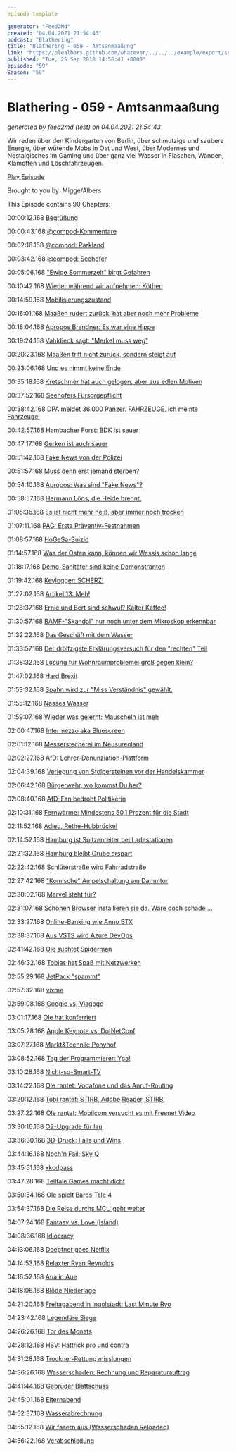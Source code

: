 ```yaml
---
episode template

generator: "Feed2Md"
created: "04.04.2021 21:54:43"
podcast: "Blathering"
title: "Blathering - 059 - Amtsanmaaßung"
link: "https://olealbers.github.com/whatever/../../../example/export/seasons/3/2018/9/Blathering - 059 - Amtsanmaaßung.md"
published: "Tue, 25 Sep 2018 14:56:41 +0000"
episode: "59"
Season: "59"
---
```


# Blathering - 059 - Amtsanmaaßung
_generated by feed2md (test) on 04.04.2021 21:54:43_

Wir reden über den Kindergarten von Berlin, über schmutzige und saubere Energie, über wütende Mobs in Ost und West, über Modernes und Nostalgisches im Gaming und über ganz viel Wasser in Flaschen, Wänden, Klamotten und Löschfahrzeugen.

[Play Episode](https://www.blathering.de/podlove/file/561/s/feed/c/mp3/blathering_059.mp3)

Brought to you by: Migge/Albers

This Episode contains 90 Chapters:


00:00:12.168 [Begrüßung]()

00:00:43.168 [@compod-Kommentare](https://twitter.com/compod)

00:02:16.168 [@compod: Parkland](https://de.wikipedia.org/wiki/Schulmassaker_von_Parkland)

00:03:42.168 [@compod: Seehofer](http://www.faz.net/aktuell/politik/inland/gericht-untersagt-seehofer-vorverurteilung-ehemaliger-bamf-chefin-15781349.html)

00:05:06.168 ["Ewige Sommerzeit" birgt Gefahren](http://www.fr.de/panorama/zeitumstellung-forscher-warnen-vor-ewiger-sommerzeit-a-1580929)

00:10:42.168 [Wieder während wir aufnehmen: Köthen](https://www.zeit.de/gesellschaft/zeitgeschehen/2018-09/ermittlungen-koethen-toter-todesursache)

00:14:59.168 [Mobilisierungszustand](http://www.spiegel.de/politik/deutschland/koethen-warum-sich-die-rechte-szene-so-schnell-mobilisiert-a-1227429.html)

00:16:01.168 [Maaßen rudert zurück, hat aber noch mehr Probleme](https://www.tagesspiegel.de/politik/debatte-um-hans-georg-maassen-verfassungsschutz-soll-brisante-informationen-an-afd-weitergegeben-haben/23015622.html)

00:18:04.168 [Apropos Brandner: Es war eine Hippe](https://de.wikipedia.org/wiki/Hippe_(Werkzeug))

00:19:24.168 [Vahldieck sagt: "Merkel muss weg"](https://www.youtube.com/watch?v=fF-MhUJtcqE)

00:20:23.168 [Maaßen tritt nicht zurück, sondern steigt auf](https://www.haufe.de/immobilien/wirtschaft-politik/maassen-personalie-zieht-kreise-staatssekretaer-adler-soll-weichen_84342_471588.html)

00:23:06.168 [Und es nimmt keine Ende](https://www.tagesschau.de/inland/groko-maassen-105.html)

00:35:18.168 [Kretschmer hat auch gelogen, aber aus edlen Motiven](https://www.sz-online.de/sachsen/den-schnappen-wir-uns-4010482.html)

00:37:52.168 [Seehofers Fürsorgepflicht](https://www.welt.de/politik/deutschland/article181629810/Horst-Seehofer-Innenminister-will-Maassen-nicht-entlassen.html)

00:38:42.168 [DPA meldet 36.000 Panzer. FAHRZEUGE, ich meinte Fahrzeuge!](https://bildblog.de/101837/dpa-und-deutsche-redaktionen-schicken-tausende-russische-panzer/)

00:42:57.168 [Hambacher Forst: BDK ist sauer](https://www.bdk.de/lv/nordrhein-westfalen/startseite/raeumung-im-hambacher-forst)

00:47:17.168 [Gerken ist auch sauer](https://www.nrz.de/region/niederrhein/arbeitsbuehnen-verleiher-zieht-geraete-aus-hambacher-forst-ab-id215371737.html)

00:51:42.168 [Fake News von der Polizei](https://bildblog.de/102062/vermeintliche-falle-im-hambacher-forst-twittern-julian-reichelt-style/)

00:51:57.168 [Muss denn erst jemand sterben?](https://www1.wdr.de/nachrichten/rheinland/unfall-hambacher-forst-100.html)

00:54:10.168 [Apropos: Was sind "Fake News"?](https://twitter.com/schmarsten/status/1043486338685784066)

00:58:57.168 [Hermann Löns, die Heide brennt.](https://www.presseportal.de/blaulicht/pm/82522/4059068)

01:05:36.168 [Es ist nicht mehr heiß, aber immer noch trocken](https://www.t-online.de/nachrichten/panorama/id_84493792/der-sommer-ist-weg-die-duerre-hat-sich-noch-verschaerft.html)

01:07:11.168 [PAG: Erste Präventiv-Festnahmen](https://www.ulla-jelpke.de/2018/09/praeventive-festnahmen-bayerische-polizei-attackiert-meinungsfreiheit/)

01:08:57.168 [HoGeSa-Suizid](https://twitter.com/marcusengert/status/1042825442074480645)

01:14:57.168 [Was der Osten kann, können wir Wessis schon lange](https://www.nw.de/nachrichten/thema/22250704_Kritik-an-Polizei-Nazis-marschieren-ungestoert-durch-Dortmund.html)

01:18:17.168 [Demo-Sanitäter sind keine Demonstranten]()

01:19:42.168 [Keylogger: SCHERZ!](https://www.berlin.de/polizei/polizeimeldungen/fakten-hintergruende/artikel.742320.php)

01:22:02.168 [Artikel 13: Meh!](https://www.viennawriter.net/podcast/vwp040-vortrag-von-julia-reda-zur-urheberrechtsreform-bei-der-das-ist-netzpolitik-konferenz/)

01:28:37.168 [Ernie und Bert sind schwul? Kalter Kaffee!](https://twitter.com/niggi/status/1042084218044641280)

01:30:57.168 [BAMF-"Skandal" nur noch unter dem Mikroskop erkennbar](https://www.tagesschau.de/inland/bamf-bremen-113.html)

01:32:22.168 [Das Geschäft mit dem Wasser](https://plus.google.com/u/0/+OleAlbers/posts/5BJcAbcot5t)

01:33:57.168 [Der drölfzigste Erklärungsversuch für den "rechten" Teil](https://www.freitag.de/autoren/elsa-koester/hase-du-bleibst-hier)

01:38:32.168 [Lösung für Wohnraumprobleme: groß gegen klein?](https://www.vermieter-ratgeber.de/biete-gross-suche-klein)

01:47:02.168 [Hard Brexit](https://klabautercast.de/folge-157-hard-brexit/)

01:53:32.168 [Spahn wird zur "Miss Verständnis" gewählt.](https://twitter.com/RedEagleRescue/status/1042750776383348736)

01:55:12.168 [Nasses Wasser](https://www.huffingtonpost.com/entry/donald-trump-wettest-water-hurricane_us_5ba1a88de4b046313fc056c1)

01:59:07.168 [Wieder was gelernt: Mauscheln ist meh](https://twitter.com/fatmike182/status/1042727815400091648)

02:00:47.168 [Intermezzo aka Bluescreen]()

02:01:12.168 [Messerstecherei im Neusurenland](https://www.hamburg1.de/nachrichten/37392/Messerstecherei_in_Farmsen.html)

02:02:27.168 [AfD: Lehrer-Denunziation-Plattform](http://www.spiegel.de/lebenundlernen/schule/afd-aufruf-fuer-schueler-in-hamburg-ueberfluessige-provokation-a-1229435.html)

02:04:39.168 [Verlegung von Stolpersteinen vor der Handelskammer](https://www.welt.de/regionales/hamburg/article181556604/Nationalsozialismus-Handelskammer-Hamburg-arbeitet-ein-Tabu-auf-und-laedt-die-AfD-aus.html)

02:06:42.168 [Bürgerwehr, wo kommst Du her?](https://www.mopo.de/hamburg/buergerwehr-im-schanzenpark--justizsenator-haelt-nichts-von-dieser--schwachsinnsidee--31327992)

02:08:40.168 [AfD-Fan bedroht Politikerin](https://www.shz.de/regionales/hamburg/bedroht-und-beleidigt-rechte-hass-mails-an-die-buergerschaftspraesidentin-id21035147.html)

02:10:31.168 [Fernwärme: Mindestens 50,1 Prozent für die Stadt](https://www.abendblatt.de/hamburg/article215372361/Fernwaerme-Mindestens-50-1-Prozent-fuer-die-Stadt.html)

02:11:52.168 [Adieu, Rethe-Hubbrücke!](https://www.ndr.de/nachrichten/hamburg/Alte-Rethe-Hubbruecke-wird-abgerissen,rethehubbruecke128.html)

02:14:52.168 [Hamburg ist Spitzenreiter bei Ladestationen](https://www.abendblatt.de/hamburg/article215326195/Hamburg-vorn-bei-E-Auto-Ladestationen-in-Deutschland.html)

02:21:32.168 [Hamburg bleibt Grube erspart](https://www.abendblatt.de/hamburg/article215367583/Hamburgs-neuer-Wirtschaftssenator-die-Favoriten-sagen-ab.html)

02:22:42.168 [Schlüterstraße wird Fahrradstraße](https://www.eimsbuetteler-nachrichten.de/schlueterstrasse-wird-zur-fahrradstrasse/)

02:27:42.168 ["Komische" Ampelschaltung am Dammtor](https://twitter.com/cyclinghh/status/1043178975202365440)

02:30:02.168 [Marvel steht für?](https://dict.leo.org/englisch-deutsch/Marvel)

02:31:07.168 [Schönen Browser installieren sie da. Wäre doch schade …](https://www.zdnet.de/88341955/windows-10-oktober-update-unterbricht-installation-von-firefox-und-chrome/)

02:33:27.168 [Online-Banking wie Anno BTX](https://mikrooekonomen.de/2017/12/15/mikro073-psd2-wird-banking-demnaechst-spass-machen/)

02:38:37.168 [Aus VSTS wird Azure DevOps](https://plus.google.com/+OleAlbers/posts/88iZAWEcqnc)

02:41:42.168 [Ole suchtet Spiderman](https://chaos.social/@Stammtischphilosoph/100720602457687898)

02:46:32.168 [Tobias hat Spaß mit Netzwerken](https://praxistipps.chip.de/hub-switch-router-das-sind-die-unterschiede_37562)

02:55:29.168 [JetPack "spammt"](https://plus.google.com/u/0/+OleAlbers/posts/NdzmBsrb9MA)

02:57:32.168 [vixme](https://twitter.com/ubernauten/status/1039168006092406784)

02:59:08.168 [Google vs. Viagogo](https://www.theguardian.com/money/2018/sep/10/google-under-pressure-to-refuse-viagogo-advertising)

03:01:17.168 [Ole hat konferriert](https://plus.google.com/u/0/+OleAlbers/posts/CtzoTYN7BUR)

03:05:28.168 [Apple Keynote vs. DotNetConf](https://www.dotnetconf.net/)

03:07:27.168 [Markt&Technik: Ponyhof](https://plus.google.com/u/0/+OleAlbers/posts/iEpx3Qfd4yR)

03:08:52.168 [Tag der Programmierer: Ypa!](https://ostexperte.de/na-sdorowje-ist-kein-russischer-trinkspruch/)

03:10:28.168 [Nicht-so-Smart-TV](http://dotnet.work/2016/09/gestern-war-der-tag-an-dem-sie-die-smart-tvs-getoetet-haben/)

03:14:22.168 [Ole rantet: Vodafone und das Anruf-Routing](https://www.nethinks.com/blog/telefonie/das-geheimnis-der-rufnummernportierung/)

03:20:12.168 [Tobi rantet: STIRB, Adobe Reader, STIRB!](https://docs.microsoft.com/en-us/windows/desktop/api/shellapi/nf-shellapi-shellexecuteexa)

03:27:22.168 [Ole rantet: Mobilcom versucht es mit Freenet Video](https://www.mydealz.de/diskussion/warnung-mobilcom-und-vertrag-von-freenet-video-untergeschoben-1202075)

03:30:16.168 [O2-Upgrade für lau](https://www.pcwelt.de/a/o2-streicht-die-datendrossel-und-50-mbit-s-statt-16-mbit-s,3450854)

03:36:30.168 [3D-Druck: Fails und Wins](https://chaos.social/@Stammtischphilosoph/100759668903106640)

03:44:16.168 [Noch'n Fail: Sky Q](https://www.golem.de/news/sky-q-im-test-konkurrenzlos-rueckstaendig-1809-136625.html)

03:45:51.168 [xkcdpass](http://manpages.ubuntu.com/manpages/xenial/man1/xkcdpass.1.html)

03:47:28.168 [Telltale Games macht dicht](https://plus.google.com/+OleAlbers/posts/MMfS8RdychT)

03:50:54.168 [Ole spielt Bards Tale 4](https://bardstale.com/)

03:54:37.168 [Die Reise durchs MCU geht weiter](https://de.wikipedia.org/wiki/Fantastic_Four_(2005))

04:07:24.168 [Fantasy vs. Love (Island)](https://de.wikipedia.org/wiki/Fantasy_Island)

04:08:36.168 [Idiocracy](https://de.wikipedia.org/wiki/Idiocracy)

04:13:06.168 [Doepfner goes Netflix](https://www.heise.de/newsticker/meldung/Springer-Chef-Doepfner-kommt-in-Netflix-Verwaltungsrat-4167429.html)

04:14:53.168 [Relaxter Ryan Reynolds](https://twitter.com/stammtischphilo/status/1043175128044068864)

04:16:52.168 [Aua in Aue](https://www.fcstpauli.com/news/der-fc-st-pauli-verliert-beim-fc-erzgebirge-aue-mit-1-3/)

04:18:06.168 [Blöde Niederlage](https://hurz.me/up)

04:21:20.168 [Freitagabend in Ingolstadt: Last Minute Ryo](https://plus.google.com/+OleAlbers/posts/W41UQd5AGdu)

04:23:42.168 [Legendäre Siege](https://de.wikipedia.org/wiki/Fu%C3%9Fball-Bundesliga_1977/78)

04:26:26.168 [Tor des Monats](https://www.sportschau.de/sendung/tdm/video-tor----serdal-celebi-100.html)

04:28:12.168 [HSV: Hattrick pro und contra](https://www.youtube.com/watch?v=caxH3tG024c)

04:31:28.168 [Trockner-Rettung misslungen]()

04:36:26.168 [Wasserschaden: Rechnung und Reparaturauftrag]()

04:41:44.168 [Gebrüder Blattschuss](https://de.wikipedia.org/wiki/Gebr%C3%BCder_Blattschuss)

04:45:01.168 [Elternabend]()

04:52:37.168 [Wasserabrechnung]()

04:55:12.168 [Wir fasern aus (Wasserschaden Reloaded)]()

04:56:22.168 [Verabschiedung]()


